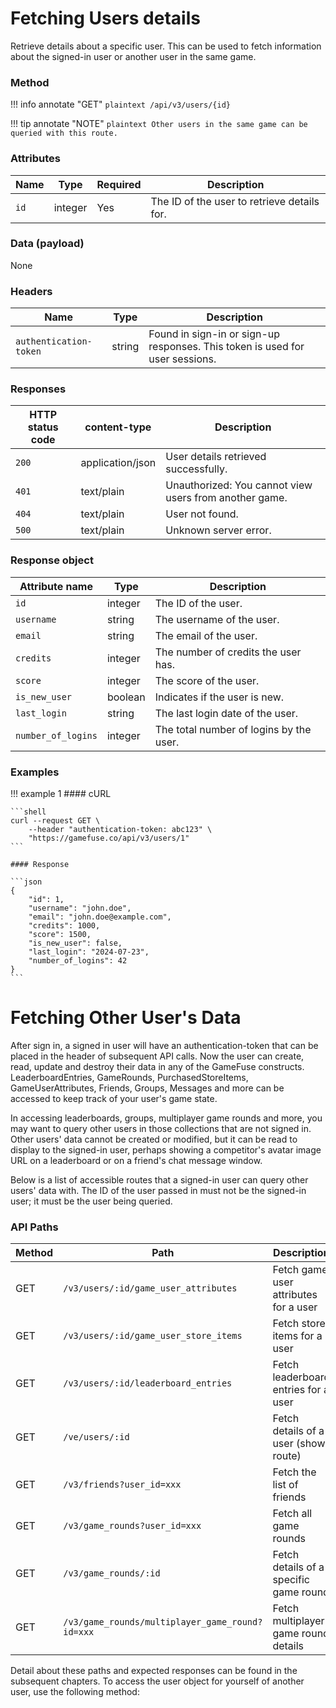 
# Fetching Users details


Retrieve details about a specific user. This can be used to fetch information about the signed-in user or another user in the same game.

### Method

!!! info annotate "GET"
    ```plaintext
    /api/v3/users/{id}
    ```

!!! tip annotate "NOTE"
    ```plaintext
    Other users in the same game can be queried with this route.
    ```

### Attributes

| Name | Type    | Required | Description                                      |
|------|---------|----------|--------------------------------------------------|
| `id` | integer | Yes      | The ID of the user to retrieve details for.      |

### Data (payload)

None

### Headers

| Name                  | Type   | Description                                   |
|-----------------------|--------|-----------------------------------------------|
| `authentication-token` | string | Found in sign-in or sign-up responses. This token is used for user sessions. |

### Responses

| HTTP status code | content-type    | Description                                              |
|------------------|-----------------|----------------------------------------------------------|
| `200`            | application/json| User details retrieved successfully.                     |
| `401`            | text/plain      | Unauthorized: You cannot view users from another game.   |
| `404`            | text/plain      | User not found.                                          |
| `500`            | text/plain      | Unknown server error.                                    |

### Response object

| Attribute name | Type    | Description                                      |
|----------------|---------|--------------------------------------------------|
| `id`           | integer | The ID of the user.                              |
| `username`     | string  | The username of the user.                        |
| `email`        | string  | The email of the user.                           |
| `credits`      | integer | The number of credits the user has.              |
| `score`        | integer | The score of the user.                           |
| `is_new_user`  | boolean | Indicates if the user is new.                    |
| `last_login`   | string  | The last login date of the user.                 |
| `number_of_logins` | integer | The total number of logins by the user.       |

### Examples

!!! example 1
    #### cURL

    ```shell
    curl --request GET \
        --header "authentication-token: abc123" \
        "https://gamefuse.co/api/v3/users/1"
    ```

    #### Response

    ```json
    {
        "id": 1,
        "username": "john.doe",
        "email": "john.doe@example.com",
        "credits": 1000,
        "score": 1500,
        "is_new_user": false,
        "last_login": "2024-07-23",
        "number_of_logins": 42
    }
    ```



# Fetching Other User's Data


After sign in, a signed in user will have an authentication-token that can be placed in the header of subsequent API calls.  Now the user can create, read, update and destroy their data in any of the GameFuse constructs.  LeaderboardEntries, GameRounds, PurchasedStoreItems, GameUserAttributes, Friends, Groups, Messages and more can be accessed to keep track of your user's game state.

In accessing leaderboards, groups, multiplayer game rounds and more, you may want to query other users in those collections that are not signed in. Other users' data cannot be created or modified, but it can be read to display to the signed-in user, perhaps showing a competitor's avatar image URL on a leaderboard or on a friend's chat message window.

Below is a list of accessible routes that a signed-in user can query other users' data with. The ID of the user passed in must not be the signed-in user; it must be the user being queried.  


### API Paths

| Method | Path                                           | Description                              |
|--------|------------------------------------------------|------------------------------------------|
| GET    | `/v3/users/:id/game_user_attributes`           | Fetch game user attributes for a user    |
| GET    | `/v3/users/:id/game_user_store_items`          | Fetch store items for a user             |
| GET    | `/v3/users/:id/leaderboard_entries`            | Fetch leaderboard entries for a user     |
| GET    | `/ve/users/:id`                                | Fetch details of a user (show route)     |
| GET    | `/v3/friends?user_id=xxx`                      | Fetch the list of friends                |
| GET    | `/v3/game_rounds?user_id=xxx`                  | Fetch all game rounds                    |
| GET    | `/v3/game_rounds/:id`                          | Fetch details of a specific game round   |
| GET    | `/v3/game_rounds/multiplayer_game_round?id=xxx`| Fetch multiplayer game round details     |



Detail about these paths and expected responses can be found in the subsequent chapters. To access the user object for yourself of another user, use the following method:


